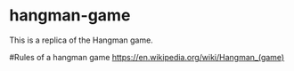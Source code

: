 # hangman-game
This is a replica of the Hangman game.

#Rules of a hangman game
https://en.wikipedia.org/wiki/Hangman_(game)
